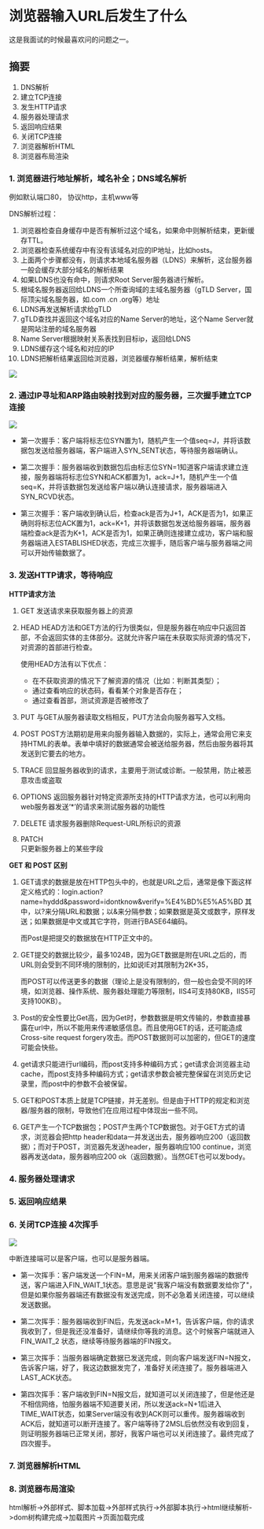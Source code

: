 # 浏览器输入URL后发生了什么

这是我面试的时候最喜欢问的问题之一。

## 摘要
1. DNS解析
2. 建立TCP连接
3. 发生HTTP请求
4. 服务器处理请求
5. 返回响应结果
6. 关闭TCP连接
7. 浏览器解析HTML
8. 浏览器布局渲染

### 1. 浏览器进行地址解析，域名补全；DNS域名解析
例如默认端口80， 协议http，主机www等

DNS解析过程：

1. 浏览器检查自身缓存中是否有解析过这个域名，如果命中则解析结束，更新缓存TTL。
2. 浏览器检查系统缓存中有没有该域名对应的IP地址，比如hosts。
3. 上面两个步骤都没有，则请求本地域名服务器（LDNS）来解析，这台服务器一般会缓存大部分域名的解析结果
4. 如果LDNS也没有命中，则请求Root Server服务器进行解析。
5. 根域名服务器返回给LDNS一个所查询域的主域名服务器（gTLD Server，国际顶尖域名服务器，如.com .cn .org等）地址
6. LDNS再发送解析请求给gTLD
7. gTLD查找并返回这个域名对应的Name Server的地址，这个Name Server就是网站注册的域名服务器
8. Name Server根据映射关系表找到目标ip，返回给LDNS
9. LDNS缓存这个域名和对应的IP
10. LDNS把解析结果返回给浏览器，浏览器缓存解析结果，解析结束

![](/uploads/upload_7533f83f543c00b06d950850f0d72844.png)


### 2. 通过IP寻址和ARP路由映射找到对应的服务器，三次握手建立TCP连接

![](/uploads/upload_230f67693cf130b5cb8cbb12d4c7aab0.png)

- 第一次握手：客户端将标志位SYN置为1，随机产生一个值seq=J，并将该数据包发送给服务器端，客户端进入SYN_SENT状态，等待服务器端确认。

- 第二次握手：服务器端收到数据包后由标志位SYN=1知道客户端请求建立连接，服务器端将标志位SYN和ACK都置为1，ack=J+1，随机产生一个值seq=K，并将该数据包发送给客户端以确认连接请求，服务器端进入SYN_RCVD状态。

- 第三次握手：客户端收到确认后，检查ack是否为J+1，ACK是否为1，如果正确则将标志位ACK置为1，ack=K+1，并将该数据包发送给服务器端，服务器端检查ack是否为K+1，ACK是否为1，如果正确则连接建立成功，客户端和服务器端进入ESTABLISHED状态，完成三次握手，随后客户端与服务器端之间可以开始传输数据了。

### 3. 发送HTTP请求，等待响应

**HTTP请求方法**

1. GET
    发送请求来获取服务器上的资源
2. HEAD
    HEAD方法和GET方法的行为很类似，但是服务器在响应中只返回首部，不会返回实体的主体部分。这就允许客户端在未获取实际资源的情况下，对资源的首部进行检查。

    使用HEAD方法有以下优点：

    - 在不获取资源的情况下了解资源的情况（比如：判断其类型）；
    - 通过查看响应的状态码，看看某个对象是否存在；
    - 通过查看首部，测试资源是否被修改了
3. PUT
    与GET从服务器读取文档相反，PUT方法会向服务器写入文档。
4. POST
    POST方法期初是用来向服务器输入数据的，实际上，通常会用它来支持HTML的表单。表单中填好的数据通常会被送给服务器，然后由服务器将其发送到它要去的地方。
5. TRACE
    回显服务器收到的请求，主要用于测试或诊断。一般禁用，防止被恶意攻击或盗取
6. OPTIONS
    返回服务器针对特定资源所支持的HTTP请求方法，也可以利用向web服务器发送‘*’的请求来测试服务器的功能性
7. DELETE
    请求服务器删除Request-URL所标识的资源
8. PATCH   
    只更新服务器上的某些字段
    
**GET 和 POST 区别**

1. GET请求的数据是放在HTTP包头中的，也就是URL之后，通常是像下面这样定义格式的：login.action?name=hyddd&password=idontknow&verify=%E4%BD%E5%A5%BD 其中，以?来分隔URL和数据；以&来分隔参数；如果数据是英文或数字，原样发送；如果数据是中文或其它字符，则进行BASE64编码。

    而Post是把提交的数据放在HTTP正文中的。

2. GET提交的数据比较少，最多1024B，因为GET数据是附在URL之后的，而URL则会受到不同环境的限制的，比如说IE对其限制为2K+35，
    
    而POST可以传送更多的数据（理论上是没有限制的，但一般也会受不同的环境，如浏览器、操作系统、服务器处理能力等限制，IIS4可支持80KB，IIS5可支持100KB）。

3. Post的安全性要比Get高，因为Get时，参数数据是明文传输的，参数直接暴露在url中，所以不能用来传递敏感信息。而且使用GET的话，还可能造成Cross-site request forgery攻击。而POST数据则可以加密的，但GET的速度可能会快些。
        
4. get请求只能进行url编码，而post支持多种编码方式；get请求会浏览器主动cache，而post支持多种编码方式；get请求参数会被完整保留在浏览历史记录里，而post中的参数不会被保留。


5. GET和POST本质上就是TCP链接，并无差别。但是由于HTTP的规定和浏览器/服务器的限制，导致他们在应用过程中体现出一些不同。

6. GET产生一个TCP数据包；POST产生两个TCP数据包。对于GET方式的请求，浏览器会把http header和data一并发送出去，服务器响应200（返回数据）；而对于POST，浏览器先发送header，服务器响应100 continue，浏览器再发送data，服务器响应200 ok（返回数据）。当然GET也可以发body。

### 4. 服务器处理请求
### 5. 返回响应结果
### 6. 关闭TCP连接 4次挥手

![](/uploads/upload_045fe5745aff665c20cd8d965a796527.png)

中断连接端可以是客户端，也可以是服务器端。

- 第一次挥手：客户端发送一个FIN=M，用来关闭客户端到服务器端的数据传送，客户端进入FIN_WAIT_1状态。意思是说"我客户端没有数据要发给你了"，但是如果你服务器端还有数据没有发送完成，则不必急着关闭连接，可以继续发送数据。

- 第二次挥手：服务器端收到FIN后，先发送ack=M+1，告诉客户端，你的请求我收到了，但是我还没准备好，请继续你等我的消息。这个时候客户端就进入FIN_WAIT_2 状态，继续等待服务器端的FIN报文。

- 第三次挥手：当服务器端确定数据已发送完成，则向客户端发送FIN=N报文，告诉客户端，好了，我这边数据发完了，准备好关闭连接了。服务器端进入LAST_ACK状态。

- 第四次挥手：客户端收到FIN=N报文后，就知道可以关闭连接了，但是他还是不相信网络，怕服务器端不知道要关闭，所以发送ack=N+1后进入TIME_WAIT状态，如果Server端没有收到ACK则可以重传。服务器端收到ACK后，就知道可以断开连接了。客户端等待了2MSL后依然没有收到回复，则证明服务器端已正常关闭，那好，我客户端也可以关闭连接了。最终完成了四次握手。

### 7. 浏览器解析HTML

### 8. 浏览器布局渲染

html解析->外部样式、脚本加载->外部样式执行->外部脚本执行->html继续解析->dom树构建完成->加载图片->页面加载完成
